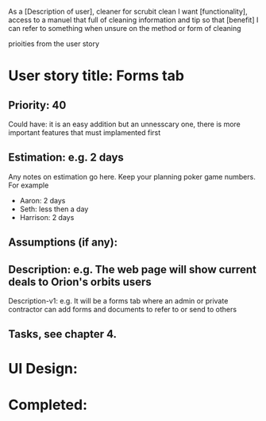 As a [Description of user], cleaner for scrubit clean
I want [functionality], access to a manuel that full of cleaning information and tip
so that [benefit] I can refer to something when unsure on the method or form of cleaning 

prioities from the user story



# User story title: Forms tab

## Priority: 40 
Could have:
it is an easy addition but an unnesscary one, there is more important features that must implamented first

## Estimation: e.g. 2 days
Any notes on estimation go here. Keep your planning poker game numbers. For example
* Aaron: 2 days
* Seth: less then a day 
* Harrison: 2 days 


## Assumptions (if any):

## Description: e.g. The web page will show current deals to Orion's orbits users

Description-v1: e.g. It will be a forms tab where an admin or private contractor can add forms and documents to refer to or send to others

## Tasks, see chapter 4.



# UI Design:


# Completed:


